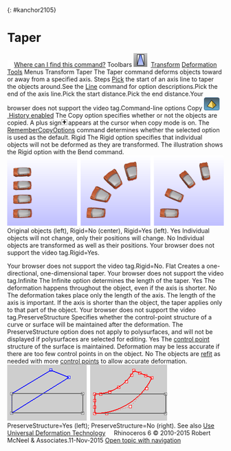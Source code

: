 ---
---

{: #kanchor2105}
# Taper
 [![images/transparent.gif](images/transparent.gif)Where can I find this command?](javascript:void(0);) Toolbars
![images/taper.png](images/taper.png) [Transform](transform-toolbar.html)  [Deformation Tools](deformation-tools-toolbar.html) 
Menus
Transform
Taper
The Taper command deforms objects toward or away from a specified axis.
Steps
 [Pick](pick-location.html) the start of an axis line to taper the objects around.See the [Line](line.html) command for option descriptions.Pick the end of the axis line.Pick the start distance.Pick the end distance.Your browser does not support the video tag.Command-line options
Copy
![images/history-tag.png](images/history-tag.png) [&#160;History enabled](historyenabled.html) 
The Copy option specifies whether or not the objects are copied. A plus sign![images/copyplus.png](images/copyplus.png)appears at the cursor when copy mode is on.
The [RememberCopyOptions](remembercopyoptions.html) command determines whether the selected option is used as the default.
Rigid
The Rigid option specifies that individual objects will not be deformed as they are transformed.
The illustration shows the Rigid option with the Bend command.
![images/rigid-bend.png](images/rigid-bend.png)
Original objects (left), Rigid=No (center), Rigid=Yes (left).
Yes
Individual objects will not change, only their positions will change.
No
Individual objects are transformed as well as their positions.
Your browser does not support the video tag.Rigid=Yes.

Your browser does not support the video tag.Rigid=No.
Flat
Creates a one-directional, one-dimensional taper.
Your browser does not support the video tag.Infinite
The Infinite option determines the length of the taper.
Yes
The deformation happens throughout the object, even if the axis is shorter.
No
The deformation takes place only the length of the axis. The length of the axis is important. If the axis is shorter than the object, the taper applies only to that part of the object.
Your browser does not support the video tag.PreserveStructure
Specifies whether the control-point structure of a curve or surface will be maintained after the deformation.
The PreserveStructure option does not apply to polysurfaces, and will not be displayed if polysurfaces are selected for editing.
Yes
The [control point](controlpoint.html) structure of the surface is maintained. Deformation may be less accurate if there are too few control points in on the object.
No
The objects are [refit](fitcrv.html) as needed with more [control points](controlpoint.html) to allow accurate deformation.
![images/bend-preservestructureno.png](images/bend-preservestructureno.png)PreserveStructure=Yes (left); PreserveStructure=No (right).
See also
 [Use Universal Deformation Technology](sak-udt.html) 
&#160;
&#160;
Rhinoceros 6 © 2010-2015 Robert McNeel &amp; Associates.11-Nov-2015
 [Open topic with navigation](taper.html) 

